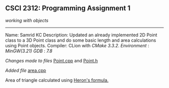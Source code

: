 ## CSCI 2312: Programming Assignment 1

_working with objects_

* * *

Name: Samrid KC
Description: Updated an already implemented 2D Point class to a 3D Point class and do some basic length and area calculations using Point objects.
Compiler: CLion with _CMake_ _3.3.2_.
          _Environment_ : _MinGW(3.21)_
          _GDB_ : _7.8_

_Changes made to files_ [Point.cpp](https://github.com/SamridKC/ucd-csci2312-pa1/blob/master/Point.cpp) and [Point.h](https://github.com/SamridKC/ucd-csci2312-pa1/blob/master/Point.h)

_Added file_ [area.cpp](https://github.com/SamridKC/ucd-csci2312-pa1/blob/master/area.cpp)

Area of triangle calculated using [Heron's formula.](https://en.wikipedia.org/wiki/Heron's_formula)


